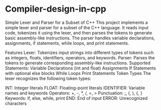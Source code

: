 # Compiler-design-in-cpp
Simple Lexer and Parser for a Subset of C++
This project implements a simple lexer and parser for a subset of the C++ language. It reads input code, tokenizes it using the lexer, and then parses the tokens to generate basic assembly-like instructions. The parser handles variable declarations, assignments, if statements, while loops, and print statements.

Features
Lexer: Tokenizes input strings into different types of tokens such as integers, floats, identifiers, operators, and keywords.
Parser: Parses the tokens to generate corresponding assembly-like instructions.
Supported Statements:
Variable Declarations (int and float)
Assignments
If Statements with optional else blocks
While Loops
Print Statements
Token Types
The lexer recognizes the following token types:

INT: Integer literals
FLOAT: Floating-point literals
IDENTIFIER: Variable names and keywords
Operators: +, -, *, /, =, >
Punctuation: ;, (, ), {, }
Keywords: if, else, while, print
END: End of input
ERROR: Unrecognized characters
